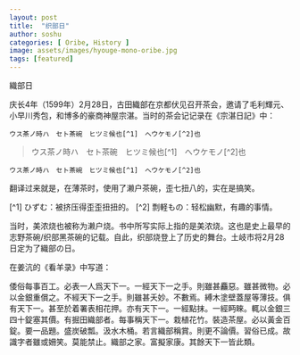 ```yaml
---
layout: post
title:  "织部日"
author: soshu
categories: [ Oribe, History ]
image: assets/images/hyouge-mono-oribe.jpg
tags: [featured]
---
```


織部日

庆长4年（1599年）2月28日，古田織部在京都伏见召开茶会，邀请了毛利輝元、小早川秀包，和博多的豪商神屋宗湛。当时的茶会记记录在《宗湛日記》中：

```
ウス茶ノ時ハ　セト茶碗　ヒツミ候也[^1]　へウケモノ[^2]也
```
> ウス茶ノ時ハ　セト茶碗　ヒツミ候也[^1]　へウケモノ[^2]也

~~~
ウス茶ノ時ハ　セト茶碗　ヒツミ候也[^1]　へウケモノ[^2]也
~~~

翻译过来就是，在薄茶时，使用了濑户茶碗，歪七扭八的，实在是搞笑。

[^1] ひずむ：被挤压得歪歪扭扭的。
[^2] 剽軽もの：轻松幽默，有趣的事情。

当时，美浓烧也被称为濑户烧。书中所写实际上指的是美浓烧。这也是史上最早的志野茶碗/织部黑茶碗的记载。自此，织部烧登上了历史的舞台。土岐市将2月28日定为了織部の日。

在姜沆的《看羊录》中写道：

倭俗每事百工。必表一人爲天下一。一經天下一之手。則雖甚麤惡。雖甚微物。必以金銀重償之。不經天下一之手。則雖甚夭妙。不數焉。縛木塗壁蓋屋等薄技。俱有天下一。甚至於着署表相花押。亦有天下一。一經點抹。一經眄睞。輒以金銀三四十錠塞其價。有掘田織部者。每事稱天下一。栽植花竹。裝造茶屋。必以黃金百錠。要一品題。盛炭破瓢。汲水木桶。若言織部稱賞。則更不論價。習俗已成。故識字者雖或姍笑。莫能禁止。織部之家。富擬家康。其餘天下一皆此類。
